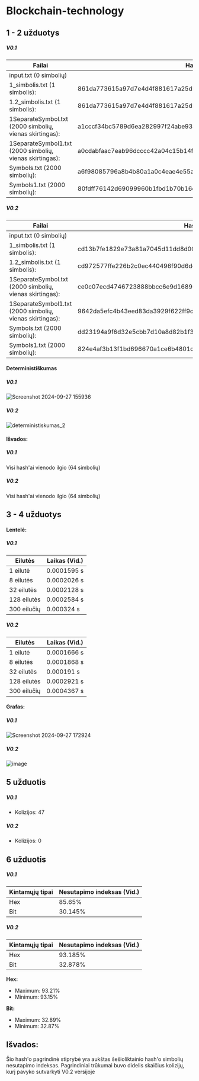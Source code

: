 # Blockchain-technology
## 1 - 2 užduotys
##### V0.1
|Failai|Hash'ai|
|----|----|
| input.txt (0 simbolių)| |
| 1_simbolis.txt (1 simbolis):                              | 861da773615a97d7e4d4f881617a25d2fb335db419350337893f6c2d8fdb1d94
| 1.2_simbolis.txt (1 simbolis):                            | 861da773615a97d7e4d4f881617a25d2fb335da235622b058900d6c348132a92
| 1SeparateSymbol.txt (2000 simbolių, vienas skirtingas):   | a1cccf34bc5789d6ea282997f24abe93eb30e9bf7b1bcd6aa79c82bfed5be26b
| 1SeparateSymbol1.txt (2000 simbolių, vienas skirtingas):  | a0cdabfaac7eab96dcccc42a04c15b14f7173f5addc018feba82eb42d1812216
| Symbols.txt (2000 simbolių):                              | a6f98085796a8b4b80a1a0c4eae4e55af590f5f4e84af72dd1667d44d87a8e9e
| Symbols1.txt (2000 simbolių):                             | 80fdff76142d69099960b1fbd1b70b16e87f5d7c6b9cb5a3b57eb80782d386c9

##### V0.2
|Failai|Hash'ai|
|----|----|
| input.txt (0 simbolių)| |
| 1_simbolis.txt (1 simbolis):                              | cd13b7fe1829e73a81a7045d11dd8d00806a2c41debc0128eb342aeaf26c1566
| 1.2_simbolis.txt (1 simbolis):                            | cd972577ffe226b2c0ec440496f90d6dc186cc8d5d49e2efddea9c0d9b7e06d8
| 1SeparateSymbol.txt (2000 simbolių, vienas skirtingas):   | ce0c07ecd4746723888bbcc6e9d1689b9728a075caa398ba9b12d22f5d197d1f
| 1SeparateSymbol1.txt (2000 simbolių, vienas skirtingas):  | 9642da5efc4b43eed83da3929f622ff9d420c52c6225a37fb8843e96ef4049ab
| Symbols.txt (2000 simbolių):                              | dd23194a9f6d32e5cbb7d10a8d82b1f3ca1caaad46349cb6d9afb05bca669c0d
| Symbols1.txt (2000 simbolių):                             | 824e4af3b13f1bd696670a1ce6b4801d9dcefd6730e805cd84a77558873d0bc4

#### Deterministiškumas
##### V0.1
![Screenshot 2024-09-27 155936](https://github.com/user-attachments/assets/bfef378f-4681-4201-8081-8c23693e5ce8)

##### V0.2
![deterministiskumas_2](https://github.com/user-attachments/assets/c6740cc7-e937-452b-a92a-bb96d5e89625)

#### Išvados: 
##### V0.1
Visi hash'ai vienodo ilgio (64 simbolių)

##### V0.2
Visi hash'ai vienodo ilgio (64 simbolių)

## 3 - 4 užduotys
#### Lentelė:
##### V0.1

| Eilutės | Laikas (Vid.)|
|----|----|
|  1 eilutė    | 0.0001595 s |
|  8 eilutės   | 0.0002026 s |
|  32 eilutės  | 0.0002128 s |
|  128 eilutės | 0.0002584 s |
|  300 eilučių | 0.000324 s  |

##### V0.2

| Eilutės | Laikas (Vid.)|
|----|----|
|  1 eilutė    | 0.0001666 s |
|  8 eilutės   | 0.0001868 s |
|  32 eilutės  | 0.000191 s |
|  128 eilutės | 0.0002921 s |
|  300 eilučių | 0.0004367 s  |

#### Grafas:
##### V0.1
![Screenshot 2024-09-27 172924](https://github.com/user-attachments/assets/fb9eafe8-1887-4893-af5c-19607af8a5bf)

##### V0.2
![image](https://github.com/user-attachments/assets/c5f2dcc0-96ce-451a-b76c-96d02061aac8)

## 5 užduotis
##### V0.1
- Kolizijos: 47

##### V0.2
- Kolizijos: 0
  
## 6 užduotis
##### V0.1
|Kintamųjų tipai|Nesutapimo indeksas (Vid.)|
|----|----|
| Hex | 85.65% |
| Bit | 30.145% |

##### V0.2
|Kintamųjų tipai|Nesutapimo indeksas (Vid.)|
|----|----|
| Hex | 93.185% |
| Bit | 32.878% |

**Hex:**
- Maximum: 93.21%
- Minimum: 93.15%

**Bit:**
- Maximum: 32.89%
- Minimum: 32.87%

## Išvados:
Šio hash'o pagrindinė stiprybė yra aukštas šešioliktainio hash'o simbolių nesutapimo indeksas. Pagrindiniai trūkumai buvo didelis skaičius kolizijų, kurį pavyko sutvarkyti V0.2 versijoje

